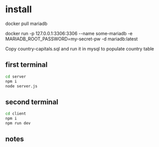 # install
docker pull mariadb

docker run -p 127.0.0.1:3306:3306  --name some-mariadb -e MARIADB_ROOT_PASSWORD=my-secret-pw -d mariadb:latest

Copy country-capitals.sql and run it in mysql to populate country table
## first terminal
```bash
cd server
npm i 
node server.js
```
## second terminal

```bash
cd client
npm i
npm run dev
```

## notes






